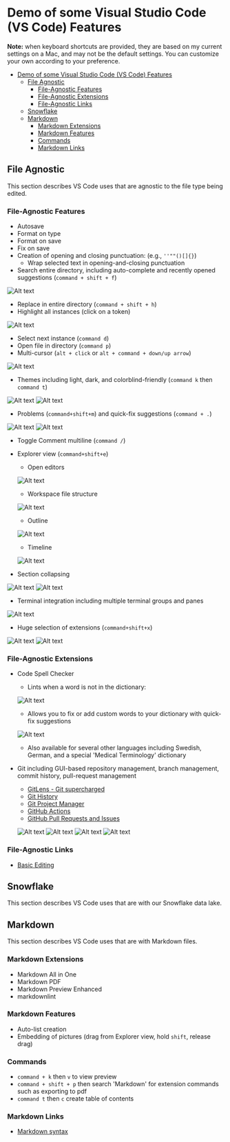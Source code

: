 # Demo of some Visual Studio Code (VS Code) Features

**Note:** when keyboard shortcuts are provided, they are based on my current settings on a Mac, and may not be the default settings. You can customize your own according to your preference.

- [Demo of some Visual Studio Code (VS Code) Features](#demo-of-some-visual-studio-code-vs-code-features)
  - [File Agnostic](#file-agnostic)
    - [File-Agnostic Features](#file-agnostic-features)
    - [File-Agnostic Extensions](#file-agnostic-extensions)
    - [File-Agnostic Links](#file-agnostic-links)
  - [Snowflake](#snowflake)
  - [Markdown](#markdown)
    - [Markdown Extensions](#markdown-extensions)
    - [Markdown Features](#markdown-features)
    - [Commands](#commands)
    - [Markdown Links](#markdown-links)

## File Agnostic

This section describes VS Code uses that are agnostic to the file type being edited.

### File-Agnostic Features

- Autosave
- Format on type
- Format on save
- Fix on save
- Creation of opening and closing punctuation: (e.g., ```''""()[]{}```)
  - Wrap selected text in opening-and-closing punctuation
- Search entire directory, including auto-complete and recently opened suggestions (`command + shift + f`)

![Alt text](assets/pictures/search-entire-directory.jpg)

- Replace in entire directory (`command + shift + h`)
- Highlight all instances (click on a token)

![Alt text](assets/pictures/highlight-all-instances.jpg)

- Select next instance (`command d`)
- Open file in directory (`command p`)
- Multi-cursor (`alt + click` or `alt + command + down/up arrow`)

![Alt text](assets/pictures/multicursor.jpg)

- Themes including light, dark, and colorblind-friendly (`command k` then `command t`)

![Alt text](assets/pictures/themes-light-and-dark.jpg)
![Alt text](assets/pictures/themes-light-example.jpg)

- Problems (`command+shift+m`) and quick-fix suggestions (`command + .`)

![Alt text](assets/pictures/problems-view.jpg)
![Alt text](assets/pictures/quickfix-context.jpg)

- Toggle Comment multiline (`command /`)
- Explorer view (`command+shift+e`)
  - Open editors

  ![Alt text](assets/pictures/explorer-open-editors.jpg)
  
  - Workspace file structure
  
  ![Alt text](assets/pictures/explorer-workspace-file-structure.jpg)
  
  - Outline
  
  ![Alt text](assets/pictures/explorer-outline.jpg)
  
  - Timeline
  
  ![Alt text](assets/pictures/explorer-timeline.jpg)

- Section collapsing

![Alt text](assets/pictures/collapsing-sections-opened.jpg)
![Alt text](assets/pictures/section-collapsing-collapsed.jpg)

- Terminal integration including multiple terminal groups and panes

![Alt text](assets/pictures/terminal-integration.jpg)

- Huge selection of extensions (`command+shift+x`)

![Alt text](assets/pictures/extensions-installed.jpg)
![Alt text](assets/pictures/extensions-recommended.jpg)

### File-Agnostic Extensions

- Code Spell Checker
  - Lints when a word is not in the dictionary:
  
  ![Alt text](assets/pictures/code-spell-check-linter.jpg)
  
  - Allows you to fix or add custom words to your dictionary with quick-fix suggestions
  
  ![Alt text](assets/pictures/code-spell-check-quick-fix-suggestions.jpg)
  
  - Also available for several other languages including Swedish, German, and a special 'Medical Terminology' dictionary
- Git including GUI-based repository management, branch management, commit history, pull-request management
  - [GitLens - Git supercharged](https://marketplace.visualstudio.com/items?itemName=eamodio.gitlens)
  - [Git History](https://marketplace.visualstudio.com/items?itemName=donjayamanne.githistory)
  - [Git Project Manager](https://marketplace.visualstudio.com/items?itemName=felipecaputo.git-project-manager)
  - [GitHub Actions](https://marketplace.visualstudio.com/items?itemName=GitHub.vscode-github-actions)
  - [GitHub Pull Requests and Issues](https://marketplace.visualstudio.com/items?itemName=GitHub.vscode-pull-request-github)
  
  ![Alt text](assets/pictures/git-gui-based-branch-management.jpg)
  ![Alt text](assets/pictures/git-gui-based-repo-management.jpg)
  ![Alt text](assets/pictures/git-gui-commit-history.jpg)
  ![Alt text](assets/pictures/git-gui-pr-management.jpg)

### File-Agnostic Links

- [Basic Editing](https://code.visualstudio.com/docs/editor/codebasics#:~:text=VS%20Code%20allows%20you%20to%20quickly%20search%20over%20all%20files,and%20enter%20your%20search%20term.)

## Snowflake

This section describes VS Code uses that are with our Snowflake data lake.

## Markdown

This section describes VS Code uses that are with Markdown files.

### Markdown Extensions

- Markdown All in One
- Markdown PDF
- Markdown Preview Enhanced
- markdownlint

### Markdown Features

- Auto-list creation
- Embedding of pictures (drag from Explorer view, hold `shift`, release drag)

### Commands

- `command + k` then `v` to view preview
- `command + shift + p` then search 'Markdown' for extension commands such as exporting to pdf
- `command t` then `c` create table of contents

### Markdown Links

- [Markdown syntax](https://www.markdownguide.org/basic-syntax/)
